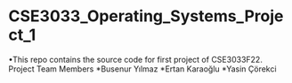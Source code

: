 # CSE3033_Operating_Systems_Project_1
•This repo contains the source code for first project of CSE3033F22.
Project Team Members
*Busenur Yılmaz
*Ertan Karaoğlu
*Yasin Çörekci
